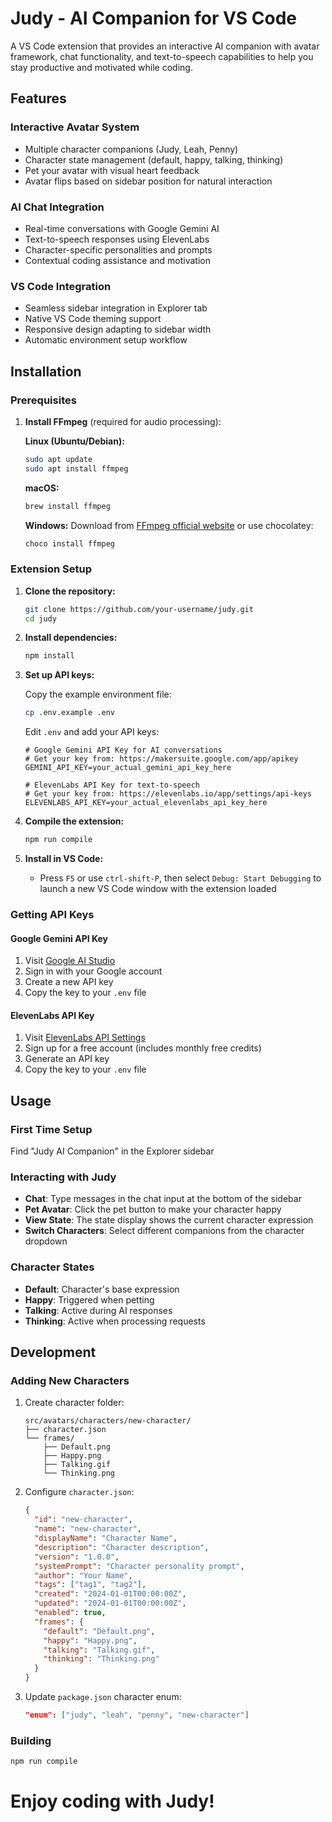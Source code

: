 # Judy - AI Companion for VS Code

A VS Code extension that provides an interactive AI companion with avatar framework, chat functionality, and text-to-speech capabilities to help you stay productive and motivated while coding.

## Features

### Interactive Avatar System
- Multiple character companions (Judy, Leah, Penny)
- Character state management (default, happy, talking, thinking)
- Pet your avatar with visual heart feedback
- Avatar flips based on sidebar position for natural interaction

### AI Chat Integration
- Real-time conversations with Google Gemini AI
- Text-to-speech responses using ElevenLabs
- Character-specific personalities and prompts
- Contextual coding assistance and motivation

### VS Code Integration
- Seamless sidebar integration in Explorer tab
- Native VS Code theming support
- Responsive design adapting to sidebar width
- Automatic environment setup workflow

## Installation

### Prerequisites

1. **Install FFmpeg** (required for audio processing):

   **Linux (Ubuntu/Debian):**
   ```bash
   sudo apt update
   sudo apt install ffmpeg
   ```

   **macOS:**
   ```bash
   brew install ffmpeg
   ```

   **Windows:**
   Download from [FFmpeg official website](https://ffmpeg.org/download.html) or use chocolatey:
   ```powershell
   choco install ffmpeg
   ```

### Extension Setup

1. **Clone the repository:**
   ```bash
   git clone https://github.com/your-username/judy.git
   cd judy
   ```

2. **Install dependencies:**
   ```bash
   npm install
   ```

3. **Set up API keys:**

   Copy the example environment file:
   ```bash
   cp .env.example .env
   ```

   Edit `.env` and add your API keys:
   ```env
   # Google Gemini API Key for AI conversations
   # Get your key from: https://makersuite.google.com/app/apikey
   GEMINI_API_KEY=your_actual_gemini_api_key_here

   # ElevenLabs API Key for text-to-speech
   # Get your key from: https://elevenlabs.io/app/settings/api-keys
   ELEVENLABS_API_KEY=your_actual_elevenlabs_api_key_here
   ```

4. **Compile the extension:**
   ```bash
   npm run compile
   ```

5. **Install in VS Code:**
   - Press `F5` or use `ctrl-shift-P`, then select `Debug: Start Debugging` to launch a new VS Code window with the extension loaded

### Getting API Keys

#### Google Gemini API Key
1. Visit [Google AI Studio](https://makersuite.google.com/app/apikey)
2. Sign in with your Google account
3. Create a new API key
4. Copy the key to your `.env` file

#### ElevenLabs API Key
1. Visit [ElevenLabs API Settings](https://elevenlabs.io/app/settings/api-keys)
2. Sign up for a free account (includes monthly free credits)
3. Generate an API key
4. Copy the key to your `.env` file

## Usage

### First Time Setup
Find "Judy AI Companion" in the Explorer sidebar

### Interacting with Judy
- **Chat**: Type messages in the chat input at the bottom of the sidebar
- **Pet Avatar**: Click the pet button to make your character happy
- **View State**: The state display shows the current character expression
- **Switch Characters**: Select different companions from the character dropdown

### Character States
- **Default**: Character's base expression
- **Happy**: Triggered when petting
- **Talking**: Active during AI responses
- **Thinking**: Active when processing requests

## Development

### Adding New Characters

1. Create character folder:
   ```
   src/avatars/characters/new-character/
   ├── character.json
   └── frames/
       ├── Default.png
       ├── Happy.png
       ├── Talking.gif
       └── Thinking.png
   ```

2. Configure `character.json`:
   ```json
   {
     "id": "new-character",
     "name": "new-character",
     "displayName": "Character Name",
     "description": "Character description",
     "version": "1.0.0",
     "systemPrompt": "Character personality prompt",
     "author": "Your Name",
     "tags": ["tag1", "tag2"],
     "created": "2024-01-01T00:00:00Z",
     "updated": "2024-01-01T00:00:00Z",
     "enabled": true,
     "frames": {
       "default": "Default.png",
       "happy": "Happy.png",
       "talking": "Talking.gif",
       "thinking": "Thinking.png"
     }
   }
   ```

3. Update `package.json` character enum:
   ```json
   "enum": ["judy", "leah", "penny", "new-character"]
   ```

### Building
```bash
npm run compile
```


# Enjoy coding with Judy!